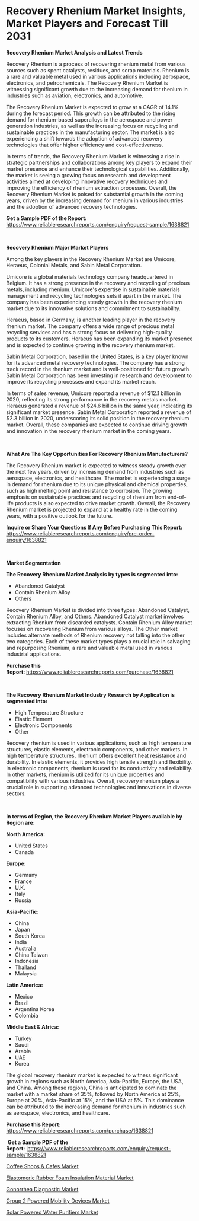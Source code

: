 <p><h1>Recovery Rhenium Market Insights, Market Players and Forecast Till 2031</h1></p><p><strong>Recovery Rhenium Market Analysis and Latest Trends</strong></p>
<p><p>Recovery Rhenium is a process of recovering rhenium metal from various sources such as spent catalysts, residues, and scrap materials. Rhenium is a rare and valuable metal used in various applications including aerospace, electronics, and petrochemicals. The Recovery Rhenium Market is witnessing significant growth due to the increasing demand for rhenium in industries such as aviation, electronics, and automotive.</p><p>The Recovery Rhenium Market is expected to grow at a CAGR of 14.1% during the forecast period. This growth can be attributed to the rising demand for rhenium-based superalloys in the aerospace and power generation industries, as well as the increasing focus on recycling and sustainable practices in the manufacturing sector. The market is also experiencing a shift towards the adoption of advanced recovery technologies that offer higher efficiency and cost-effectiveness.</p><p>In terms of trends, the Recovery Rhenium Market is witnessing a rise in strategic partnerships and collaborations among key players to expand their market presence and enhance their technological capabilities. Additionally, the market is seeing a growing focus on research and development activities aimed at developing innovative recovery techniques and improving the efficiency of rhenium extraction processes. Overall, the Recovery Rhenium Market is poised for substantial growth in the coming years, driven by the increasing demand for rhenium in various industries and the adoption of advanced recovery technologies.</p></p>
<p><strong>Get a Sample PDF of the Report:&nbsp;</strong> <a href="https://www.reliableresearchreports.com/enquiry/request-sample/1638821">https://www.reliableresearchreports.com/enquiry/request-sample/1638821</a></p>
<p>&nbsp;</p>
<p><strong>Recovery Rhenium Major Market Players</strong></p>
<p><p>Among the key players in the Recovery Rhenium Market are Umicore, Heraeus, Colonial Metals, and Sabin Metal Corporation.</p><p>Umicore is a global materials technology company headquartered in Belgium. It has a strong presence in the recovery and recycling of precious metals, including rhenium. Umicore's expertise in sustainable materials management and recycling technologies sets it apart in the market. The company has been experiencing steady growth in the recovery rhenium market due to its innovative solutions and commitment to sustainability.</p><p>Heraeus, based in Germany, is another leading player in the recovery rhenium market. The company offers a wide range of precious metal recycling services and has a strong focus on delivering high-quality products to its customers. Heraeus has been expanding its market presence and is expected to continue growing in the recovery rhenium market.</p><p>Sabin Metal Corporation, based in the United States, is a key player known for its advanced metal recovery technologies. The company has a strong track record in the rhenium market and is well-positioned for future growth. Sabin Metal Corporation has been investing in research and development to improve its recycling processes and expand its market reach.</p><p>In terms of sales revenue, Umicore reported a revenue of $12.1 billion in 2020, reflecting its strong performance in the recovery metals market. Heraeus generated a revenue of $24.6 billion in the same year, indicating its significant market presence. Sabin Metal Corporation reported a revenue of $2.3 billion in 2020, underscoring its solid position in the recovery rhenium market. Overall, these companies are expected to continue driving growth and innovation in the recovery rhenium market in the coming years.</p></p>
<p>&nbsp;</p>
<p><strong>What Are The Key Opportunities For Recovery Rhenium Manufacturers?</strong></p>
<p><p>The Recovery Rhenium market is expected to witness steady growth over the next few years, driven by increasing demand from industries such as aerospace, electronics, and healthcare. The market is experiencing a surge in demand for rhenium due to its unique physical and chemical properties, such as high melting point and resistance to corrosion. The growing emphasis on sustainable practices and recycling of rhenium from end-of-life products is also expected to drive market growth. Overall, the Recovery Rhenium market is projected to expand at a healthy rate in the coming years, with a positive outlook for the future.</p></p>
<p><strong>Inquire or Share Your Questions If Any Before Purchasing This Report:</strong> <a href="https://www.reliableresearchreports.com/enquiry/pre-order-enquiry/1638821">https://www.reliableresearchreports.com/enquiry/pre-order-enquiry/1638821</a></p>
<p>&nbsp;</p>
<p><strong>Market Segmentation</strong></p>
<p><strong>The Recovery Rhenium Market Analysis by types is segmented into:</strong></p>
<p><ul><li>Abandoned Catalyst</li><li>Contain Rhenium Alloy</li><li>Others</li></ul></p>
<p><p>Recovery Rhenium Market is divided into three types: Abandoned Catalyst, Contain Rhenium Alloy, and Others. Abandoned Catalyst market involves extracting Rhenium from discarded catalysts. Contain Rhenium Alloy market focuses on recovering Rhenium from various alloys. The Other market includes alternate methods of Rhenium recovery not falling into the other two categories. Each of these market types plays a crucial role in salvaging and repurposing Rhenium, a rare and valuable metal used in various industrial applications.</p></p>
<p><strong>Purchase this Report:&nbsp;</strong><a href="https://www.reliableresearchreports.com/purchase/1638821">https://www.reliableresearchreports.com/purchase/1638821</a></p>
<p>&nbsp;</p>
<p><strong>The Recovery Rhenium Market Industry Research by Application is segmented into:</strong></p>
<p><ul><li>High Temperature Structure</li><li>Elastic Element</li><li>Electronic Components</li><li>Other</li></ul></p>
<p><p>Recovery rhenium is used in various applications, such as high temperature structures, elastic elements, electronic components, and other markets. In high temperature structures, rhenium offers excellent heat resistance and durability. In elastic elements, it provides high tensile strength and flexibility. In electronic components, rhenium is used for its conductivity and reliability. In other markets, rhenium is utilized for its unique properties and compatibility with various industries. Overall, recovery rhenium plays a crucial role in supporting advanced technologies and innovations in diverse sectors.</p></p>
<p>&nbsp;</p>
<p><strong>In terms of Region, the Recovery Rhenium Market Players available by Region are:</strong></p>
<p>
    <p> <strong> North America: </strong>
        <ul>
            <li>United States</li>
            <li>Canada</li>
        </ul>
        </p> 
    <p> <strong> Europe: </strong>
        <ul>
            <li>Germany</li>
            <li>France</li>
            <li>U.K.</li>
            <li>Italy</li>
            <li>Russia</li>
        </ul>
        </p> 
    <p> <strong> Asia-Pacific: </strong>
        <ul>
            <li>China</li>
            <li>Japan</li>
            <li>South Korea</li>
            <li>India</li>
            <li>Australia</li>
            <li>China Taiwan</li>
            <li>Indonesia</li>
            <li>Thailand</li>
            <li>Malaysia</li>
        </ul>
        </p> 
    <p> <strong> Latin America: </strong>
        <ul>
            <li>Mexico</li>
            <li>Brazil</li>
            <li>Argentina Korea</li>
            <li>Colombia</li>
        </ul>
        </p> 
    <p> <strong> Middle East & Africa: </strong>
        <ul>
            <li>Turkey</li>
            <li>Saudi</li>
            <li>Arabia</li>
            <li>UAE</li>
            <li>Korea</li>
        </ul>
    </p>
    </p>
<p><p>The global recovery rhenium market is expected to witness significant growth in regions such as North America, Asia-Pacific, Europe, the USA, and China. Among these regions, China is anticipated to dominate the market with a market share of 35%, followed by North America at 25%, Europe at 20%, Asia-Pacific at 15%, and the USA at 5%. This dominance can be attributed to the increasing demand for rhenium in industries such as aerospace, electronics, and healthcare.</p></p>
<p><strong>Purchase this Report: </strong><a href="https://www.reliableresearchreports.com/purchase/1638821">https://www.reliableresearchreports.com/purchase/1638821</a></p>
<p>&nbsp;<strong>Get a Sample PDF of the Report:&nbsp;&nbsp;</strong><a href="https://www.reliableresearchreports.com/enquiry/request-sample/1638821">https://www.reliableresearchreports.com/enquiry/request-sample/1638821</a></p>
<p><strong></strong></p>
<p><p><a href="https://github.com/abdelrhmankishk22/Market-Research-Report-List-3/blob/main/coffee-shops-cafes-market.md">Coffee Shops & Cafes Market</a></p><p><a href="https://issuu.com/reportprime-2/docs/elastomeric-rubber-foam-insulation-material-market">Elastomeric Rubber Foam Insulation Material Market</a></p><p><a href="https://github.com/Hazelklievgspy6vdcsmu106w/Market-Research-Report-List-1/blob/main/gonorrhea-diagnostic-market.md">Gonorrhea Diagnostic Market</a></p><p><a href="https://github.com/ChiragRp1/Market-Research-Report-List-3/blob/main/group-2-powered-mobility-devices-market.md">Group 2 Powered Mobility Devices Market</a></p><p><a href="https://issuu.com/reportprime-2/docs/solar-powered-water-purifiers-market-size-2030.ppt">Solar Powered Water Purifiers Market</a></p></p>